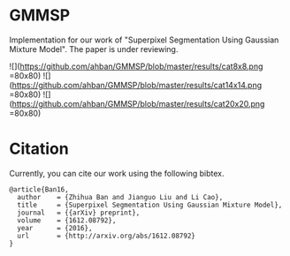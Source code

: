 # GMMSP

Implementation for our work of "Superpixel Segmentation Using Gaussian Mixture Model". The paper is under reviewing.

![](https://github.com/ahban/GMMSP/blob/master/results/cat8x8.png =80x80)
![](https://github.com/ahban/GMMSP/blob/master/results/cat14x14.png =80x80)
![](https://github.com/ahban/GMMSP/blob/master/results/cat20x20.png =80x80)



# Citation

Currently, you can cite our work using the following bibtex. 

```
@article{Ban16,
  author    = {Zhihua Ban and Jianguo Liu and Li Cao},
  title     = {Superpixel Segmentation Using Gaussian Mixture Model},
  journal   = {{arXiv} preprint},
  volume    = {1612.08792},
  year      = {2016},
  url       = {http://arxiv.org/abs/1612.08792}
}
```

